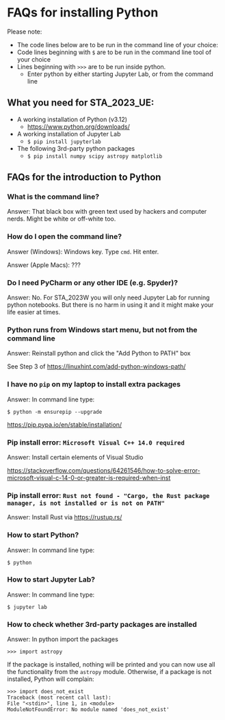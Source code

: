 # FAQs for installing Python

Please note:
- The code lines below are to be run in the command line of your choice:
- Code lines beginning with `$` are to be run in the command line tool of your choice
- Lines beginning with `>>>` are to be run inside python. 
  - Enter python by either starting Jupyter Lab, or from the command line


## What you need for STA_2023_UE:
- A working installation of Python (v3.12)
  - https://www.python.org/downloads/
- A working installation of Jupyter Lab
  - `$ pip install jupyterlab`
- The following 3rd-party python packages
  - `$ pip install numpy scipy astropy matplotlib`

## FAQs for the introduction to Python

### What is the command line?

Answer: That black box with green text used by hackers and computer nerds. 
Might be white or off-white too.

### How do I open the command line?

Answer (Windows): Windows key. Type `cmd`. Hit enter.

Answer (Apple Macs): ??? 

### Do I need PyCharm or any other IDE (e.g. Spyder)?
Answer: No. For STA_2023W you will only need Jupyter Lab for running python notebooks.
But there is no harm in using it and it might make your life easier at times.

### Python runs from Windows start menu, but not from the command line
Answer: Reinstall python and click the "Add Python to PATH" box 

See Step 3 of <https://linuxhint.com/add-python-windows-path/>

### I have no `pip` on my laptop to install extra packages
Answer: In command line type: 

    $ python -m ensurepip --upgrade

<https://pip.pypa.io/en/stable/installation/>

### Pip install error: `Microsoft Visual C++ 14.0 required`
Answer: Install certain elements of Visual Studio

<https://stackoverflow.com/questions/64261546/how-to-solve-error-microsoft-visual-c-14-0-or-greater-is-required-when-inst>

### Pip install error: `Rust not found - "Cargo, the Rust package manager, is not installed or is not on PATH"`

Answer: Install Rust via <https://rustup.rs/>

### How to start Python?
Answer: In command line type:
    
    $ python

### How to start Jupyter Lab?
Answer: In command line type:

    $ jupyter lab

### How to check whether 3rd-party packages are installed
Answer: In python import the packages

    >>> import astropy

If the package is installed, nothing will be printed and
you can now use all the functionality from the `astropy` module.
Otherwise, if a package is not installed, Python will complain:

    >>> import does_not_exist
    Traceback (most recent call last):
    File "<stdin>", line 1, in <module>
    ModuleNotFoundError: No module named 'does_not_exist'
